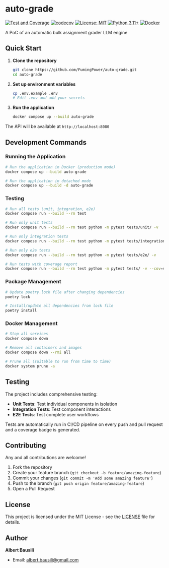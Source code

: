 # auto-grade

[![Test and Coverage](https://github.com/FumingPower/auto-grade/actions/workflows/test.yml/badge.svg)](https://github.com/FumingPower/auto-grade/actions/workflows/test.yaml)
[![codecov](https://codecov.io/github/FumingPower3925/auto-grade/graph/badge.svg?token=RID2DG7P0F)](https://codecov.io/github/FumingPower3925/auto-grade)
[![License: MIT](https://img.shields.io/badge/License-MIT-yellow.svg)](https://opensource.org/licenses/MIT)
[![Python 3.11+](https://img.shields.io/badge/python-3.11+-blue.svg)](https://www.python.org/downloads/)
[![Docker](https://img.shields.io/badge/docker-%230db7ed.svg?logo=docker&logoColor=white)](https://www.docker.com/)

A PoC of an automatic bulk assignment grader LLM engine

## Quick Start

1. **Clone the repository**
   ```bash
   git clone https://github.com/FumingPower/auto-grade.git
   cd auto-grade
   ```

2. **Set up environment variables**
   ```bash
   cp .env.example .env
   # Edit .env and add your secrets
   ```

3. **Run the application**
   ```bash
   docker compose up --build auto-grade
   ```

The API will be available at `http://localhost:8080`

## Development Commands

### Running the Application
```bash
# Run the application in Docker (production mode)
docker compose up --build auto-grade

# Run the application in detached mode
docker compose up --build -d auto-grade
```

### Testing
```bash
# Run all tests (unit, integration, e2e)
docker compose run --build --rm test

# Run only unit tests
docker compose run --build --rm test python -m pytest tests/unit/ -v

# Run only integration tests
docker compose run --build --rm test python -m pytest tests/integration/ -v

# Run only e2e tests
docker compose run --build --rm test python -m pytest tests/e2e/ -v

# Run tests with coverage report
docker compose run --build --rm test python -m pytest tests/ -v --cov=src --cov=config
```

### Package Management
```bash
# Update poetry.lock file after changing dependencies
poetry lock

# Install/update all dependencies from lock file
poetry install
```

### Docker Management
```bash
# Stop all services
docker compose down

# Remove all containers and images
docker compose down --rmi all

# Prune all (suitable to run from time to time)
docker system prune -a
```

## Testing

The project includes comprehensive testing:

- **Unit Tests**: Test individual components in isolation
- **Integration Tests**: Test component interactions
- **E2E Tests**: Test complete user workflows

Tests are automatically run in CI/CD pipeline on every push and pull request and a coverage badge is generated.

## Contributing

Any and all contributions are welcome!

1. Fork the repository
2. Create your feature branch (`git checkout -b feature/amazing-feature`)
3. Commit your changes (`git commit -m 'Add some amazing feature'`)
4. Push to the branch (`git push origin feature/amazing-feature`)
5. Open a Pull Request

## License

This project is licensed under the MIT License - see the [LICENSE](LICENSE) file for details.

## Author

**Albert Bausili**
- Email: albert.bausili@gmail.com